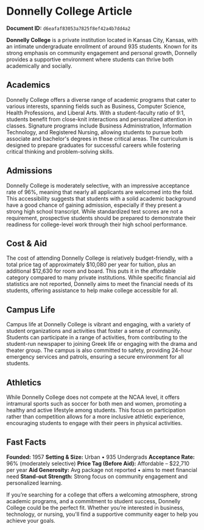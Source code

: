 # Donnelly College Article

**Document ID:** `d6eafaf83053a7825f8ef42a4b7dd4a2`

**Donnelly College** is a private institution located in Kansas City, Kansas, with an intimate undergraduate enrollment of around 935 students. Known for its strong emphasis on community engagement and personal growth, Donnelly provides a supportive environment where students can thrive both academically and socially.

## Academics
Donnelly College offers a diverse range of academic programs that cater to various interests, spanning fields such as Business, Computer Science, Health Professions, and Liberal Arts. With a student-faculty ratio of 9:1, students benefit from close-knit interactions and personalized attention in classes. Signature programs include Business Administration, Information Technology, and Registered Nursing, allowing students to pursue both associate and bachelor's degrees in these critical areas. The curriculum is designed to prepare graduates for successful careers while fostering critical thinking and problem-solving skills.

## Admissions
Donnelly College is moderately selective, with an impressive acceptance rate of 96%, meaning that nearly all applicants are welcomed into the fold. This accessibility suggests that students with a solid academic background have a good chance of gaining admission, especially if they present a strong high school transcript. While standardized test scores are not a requirement, prospective students should be prepared to demonstrate their readiness for college-level work through their high school performance.

## Cost & Aid
The cost of attending Donnelly College is relatively budget-friendly, with a total price tag of approximately $10,080 per year for tuition, plus an additional $12,630 for room and board. This puts it in the affordable category compared to many private institutions. While specific financial aid statistics are not reported, Donnelly aims to meet the financial needs of its students, offering assistance to help make college accessible for all.

## Campus Life
Campus life at Donnelly College is vibrant and engaging, with a variety of student organizations and activities that foster a sense of community. Students can participate in a range of activities, from contributing to the student-run newspaper to joining Greek life or engaging with the drama and theater group. The campus is also committed to safety, providing 24-hour emergency services and patrols, ensuring a secure environment for all students.

## Athletics
While Donnelly College does not compete at the NCAA level, it offers intramural sports such as soccer for both men and women, promoting a healthy and active lifestyle among students. This focus on participation rather than competition allows for a more inclusive athletic experience, encouraging students to engage with their peers in physical activities.

## Fast Facts
**Founded:** 1957
**Setting & Size:** Urban • 935 Undergrads
**Acceptance Rate:** 96% (moderately selective)
**Price Tag (Before Aid):** Affordable – $22,710 per year
**Aid Generosity:** Avg package not reported • aims to meet financial need
**Stand-out Strength:** Strong focus on community engagement and personalized learning.

If you’re searching for a college that offers a welcoming atmosphere, strong academic programs, and a commitment to student success, Donnelly College could be the perfect fit. Whether you’re interested in business, technology, or nursing, you'll find a supportive community eager to help you achieve your goals.
